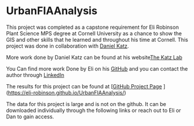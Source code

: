 # UrbanFIAAnalysis

This project was completed as a capstone requirement for Eli Robinson Plant Science MPS degree at Cornell University as a chance to show the GIS and other skills that he  learned and  throughout his time at Cornell. This project was done in collaboration with [Daniel Katz](https://cals.cornell.edu/daniel-katz).

More work done by Daniel Katz can be found at his website[The Katz Lab](https://www.thekatzlab.com/)

You Can find more work Done by Eli on his [GitHub](https://github.com/Eli-Robinson) and you can contact the author through [LinkedIn](https://www.linkedin.com/in/eli-robinson/)

The results for this project can be found at [[GitHub Project Page](https://github.com/Eli-Robinson/UrbanFIAAnalysis) ](https://eli-robinson.github.io/UrbanFIAAnalysis/)

The data for this project is large and is not on the github. It can be downloaded individually through the following links or reach out to Eli or Dan to gain access.
